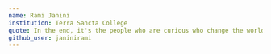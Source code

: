 ```yaml
---
name: Rami Janini
institution: Terra Sancta College
quote: In the end, it's the people who are curious who change the world.
github_user: janinirami
---
```

